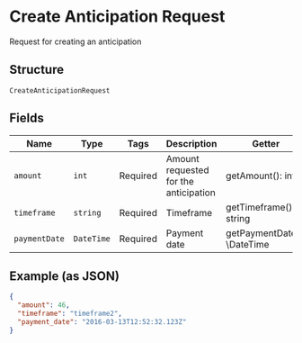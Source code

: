 
# Create Anticipation Request

Request for creating an anticipation

## Structure

`CreateAnticipationRequest`

## Fields

| Name | Type | Tags | Description | Getter | Setter |
|  --- | --- | --- | --- | --- | --- |
| `amount` | `int` | Required | Amount requested for the anticipation | getAmount(): int | setAmount(int amount): void |
| `timeframe` | `string` | Required | Timeframe | getTimeframe(): string | setTimeframe(string timeframe): void |
| `paymentDate` | `DateTime` | Required | Payment date | getPaymentDate(): \DateTime | setPaymentDate(\DateTime paymentDate): void |

## Example (as JSON)

```json
{
  "amount": 46,
  "timeframe": "timeframe2",
  "payment_date": "2016-03-13T12:52:32.123Z"
}
```

